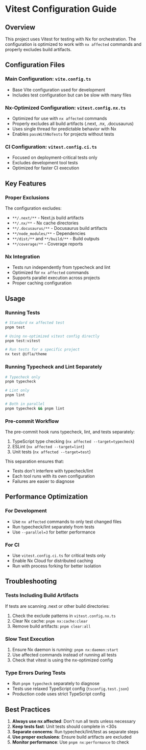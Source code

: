 # Vitest Configuration Guide

## Overview

This project uses Vitest for testing with Nx for orchestration. The configuration is optimized to work with `nx affected` commands and properly excludes build artifacts.

## Configuration Files

### Main Configuration: `vite.config.ts`
- Base Vite configuration used for development
- Includes test configuration but can be slow with many files

### Nx-Optimized Configuration: `vitest.config.nx.ts`
- Optimized for use with `nx affected` commands
- Properly excludes all build artifacts (.next, .nx, .docusaurus)
- Uses single thread for predictable behavior with Nx
- Enables `passWithNoTests` for projects without tests

### CI Configuration: `vitest.config.ci.ts`
- Focused on deployment-critical tests only
- Excludes development tool tests
- Optimized for faster CI execution

## Key Features

### Proper Exclusions
The configuration excludes:
- `**/.next/**` - Next.js build artifacts
- `**/.nx/**` - Nx cache directories
- `**/.docusaurus/**` - Docusaurus build artifacts
- `**/node_modules/**` - Dependencies
- `**/dist/**` and `**/build/**` - Build outputs
- `**/coverage/**` - Coverage reports

### Nx Integration
- Tests run independently from typecheck and lint
- Optimized for `nx affected` commands
- Supports parallel execution across projects
- Proper caching configuration

## Usage

### Running Tests
```bash
# Standard nx affected test
pnpm test

# Using nx-optimized vitest config directly
pnpm test:vitest

# Run tests for a specific project
nx test @ifla/theme
```

### Running Typecheck and Lint Separately
```bash
# Typecheck only
pnpm typecheck

# Lint only
pnpm lint

# Both in parallel
pnpm typecheck && pnpm lint
```

### Pre-commit Workflow
The pre-commit hook runs typecheck, lint, and tests separately:
1. TypeScript type checking (`nx affected --target=typecheck`)
2. ESLint (`nx affected --target=lint`)
3. Unit tests (`nx affected --target=test`)

This separation ensures that:
- Tests don't interfere with typecheck/lint
- Each tool runs with its own configuration
- Failures are easier to diagnose

## Performance Optimization

### For Development
- Use `nx affected` commands to only test changed files
- Run typecheck/lint separately from tests
- Use `--parallel=3` for better performance

### For CI
- Use `vitest.config.ci.ts` for critical tests only
- Enable Nx Cloud for distributed caching
- Run with process forking for better isolation

## Troubleshooting

### Tests Including Build Artifacts
If tests are scanning .next or other build directories:
1. Check the exclude patterns in `vitest.config.nx.ts`
2. Clear Nx cache: `pnpm nx:cache:clear`
3. Remove build artifacts: `pnpm clear:all`

### Slow Test Execution
1. Ensure Nx daemon is running: `pnpm nx:daemon:start`
2. Use affected commands instead of running all tests
3. Check that vitest is using the nx-optimized config

### Type Errors During Tests
- Run `pnpm typecheck` separately to diagnose
- Tests use relaxed TypeScript config (`tsconfig.test.json`)
- Production code uses strict TypeScript config

## Best Practices

1. **Always use nx affected**: Don't run all tests unless necessary
2. **Keep tests fast**: Unit tests should complete in <30s
3. **Separate concerns**: Run typecheck/lint/test as separate steps
4. **Use proper exclusions**: Ensure build artifacts are excluded
5. **Monitor performance**: Use `pnpm nx:performance` to check